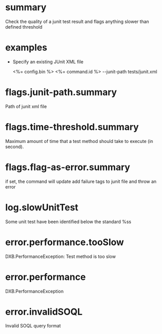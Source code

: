 # summary

Check the quality of a junit test result and flags anything slower than defined threshold

# examples

- Specify an existing JUnit XML file
  
  <%= config.bin %> <%= command.id %> --junit-path tests/junit.xml

# flags.junit-path.summary

Path of junit xml file

# flags.time-threshold.summary

Maximum amount of time that a test method should take to execute (in second).

# flags.flag-as-error.summary

if set, the command will update add failure tags to junit file and throw an error

# log.slowUnitTest

Some unit test have been identified below the standard %ss

# error.performance.tooSlow

DXB.PerformanceException: Test method is too slow

# error.performance

DXB.PerformanceException

# error.invalidSOQL

Invalid SOQL query format
